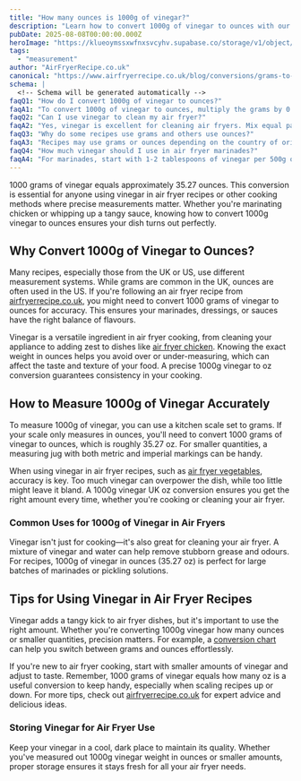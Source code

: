 ```yaml
---
title: "How many ounces is 1000g of vinegar?"
description: "Learn how to convert 1000g of vinegar to ounces with our simple guide. Perfect for air fryer recipes and precise measurements."
pubDate: 2025-08-08T00:00:00.000Z
heroImage: "https://klueoymssxwfnxsvcyhv.supabase.co/storage/v1/object/public/Shmucket/how-many-ounces-is-1000g-of-vinegar.webp"
tags:
  - "measurement"
author: "AirFryerRecipe.co.uk"
canonical: "https://www.airfryerrecipe.co.uk/blog/conversions/grams-to-ounces/how-many-ounces-is-1000g-of-vinegar"
schema: |
  <!-- Schema will be generated automatically -->
faqQ1: "How do I convert 1000g of vinegar to ounces?"
faqA1: "To convert 1000g of vinegar to ounces, multiply the grams by 0.03527. This gives you approximately 35.27 ounces. This conversion is handy for air fryer recipes or cleaning solutions where precise measurements are needed."
faqQ2: "Can I use vinegar to clean my air fryer?"
faqA2: "Yes, vinegar is excellent for cleaning air fryers. Mix equal parts vinegar and water, then wipe down the basket and interior. For tough grease, let the solution sit for a few minutes before scrubbing. Always rinse thoroughly afterward."
faqQ3: "Why do some recipes use grams and others use ounces?"
faqA3: "Recipes may use grams or ounces depending on the country of origin. The UK typically uses grams, while the US often uses ounces. Converting 1000g vinegar to oz ensures accuracy when following international recipes, especially for air fryer dishes."
faqQ4: "How much vinegar should I use in air fryer marinades?"
faqA4: "For marinades, start with 1-2 tablespoons of vinegar per 500g of meat or vegetables. If you're using 1000g of vinegar in ounces (35.27 oz), adjust the recipe accordingly. Always taste and adjust to avoid overpowering the dish."
---
```

<p>1000 grams of vinegar equals approximately 35.27 ounces. This conversion is essential for anyone using vinegar in air fryer recipes or other cooking methods where precise measurements matter. Whether you're marinating chicken or whipping up a tangy sauce, knowing how to convert 1000g vinegar to ounces ensures your dish turns out perfectly.</p>

<h2>Why Convert 1000g of Vinegar to Ounces?</h2>
<p>Many recipes, especially those from the UK or US, use different measurement systems. While grams are common in the UK, ounces are often used in the US. If you're following an air fryer recipe from <a href=https://www.airfryerrecipe.co.uk/recipes>airfryerrecipe.co.uk</a>, you might need to convert 1000 grams of vinegar to ounces for accuracy. This ensures your marinades, dressings, or sauces have the right balance of flavours.</p>
<p>Vinegar is a versatile ingredient in air fryer cooking, from cleaning your appliance to adding zest to dishes like <a href=https://www.airfryerrecipe.co.uk/recipe-category/chicken>air fryer chicken</a>. Knowing the exact weight in ounces helps you avoid over or under-measuring, which can affect the taste and texture of your food. A precise 1000g vinegar to oz conversion guarantees consistency in your cooking.</p>

<h2>How to Measure 1000g of Vinegar Accurately</h2>
<p>To measure 1000g of vinegar, you can use a kitchen scale set to grams. If your scale only measures in ounces, you'll need to convert 1000 grams of vinegar to ounces, which is roughly 35.27 oz. For smaller quantities, a measuring jug with both metric and imperial markings can be handy.</p>
<p>When using vinegar in air fryer recipes, such as <a href=https://www.airfryerrecipe.co.uk/recipe-category/vegetables>air fryer vegetables</a>, accuracy is key. Too much vinegar can overpower the dish, while too little might leave it bland. A 1000g vinegar UK oz conversion ensures you get the right amount every time, whether you're cooking or cleaning your air fryer.</p>

<h3>Common Uses for 1000g of Vinegar in Air Fryers</h3>
<p>Vinegar isn't just for cooking—it's also great for cleaning your air fryer. A mixture of vinegar and water can help remove stubborn grease and odours. For recipes, 1000g of vinegar in ounces (35.27 oz) is perfect for large batches of marinades or pickling solutions.</p>

<h2>Tips for Using Vinegar in Air Fryer Recipes</h2>
<p>Vinegar adds a tangy kick to air fryer dishes, but it's important to use the right amount. Whether you're converting 1000g vinegar how many ounces or smaller quantities, precision matters. For example, a <a href=https://www.airfryerrecipe.co.uk/air-fryer-conversion-chart>conversion chart</a> can help you switch between grams and ounces effortlessly.</p>
<p>If you're new to air fryer cooking, start with smaller amounts of vinegar and adjust to taste. Remember, 1000 grams of vinegar equals how many oz is a useful conversion to keep handy, especially when scaling recipes up or down. For more tips, check out <a href=https://www.airfryerrecipe.co.uk>airfryerrecipe.co.uk</a> for expert advice and delicious ideas.</p>

<h3>Storing Vinegar for Air Fryer Use</h3>
<p>Keep your vinegar in a cool, dark place to maintain its quality. Whether you've measured out 1000g vinegar weight in ounces or smaller amounts, proper storage ensures it stays fresh for all your air fryer needs.</p>

